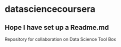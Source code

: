 # datasciencecoursera
## Hope I have set up a Readme.md
Repository for collaboration on Data Science Tool Box
